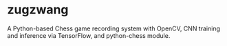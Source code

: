 # zugzwang

A Python-based Chess game recording system with OpenCV, CNN training and inference via TensorFlow, and python-chess module.